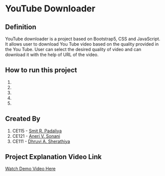 # YouTube Downloader

## Definition
YouTube downloader is a project based on Bootstrap5, CSS and JavaScript. It allows user to download You Tube video based on the quality provided in the You Tube. User can select the desired quality of video and can download it with the help of URL of the video. 

## How to run this project
1.
2.
3.
4.
5.


## Created By
1. CE115 - [Smit R. Padaliya](https://github.com/Smit-05)
2. CE121 - [Aneri V. Sonani](https://github.com/AneriSonani09)
3. CE111 - [Dhruvi A. Sherathiya](https://github.com/DhruviSherathiya)

## Project Explanation Video Link
[Watch Demo Video Here](https://google.com/)

